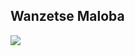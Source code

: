 ## Wanzetse Maloba

![](https://github-readme-stats.vercel.app/api?username=wanzetse&show_icons=true&count_private=false)
